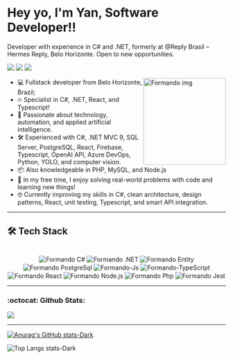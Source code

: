 <h1 align="left"> 
 Hey yo, I'm Yan, <strong>Software Developer!!</strong>
</h1>

<p align="left">
  <p><p>Developer with experience in C# and .NET, formerly at @Reply Brasil – Hermes Reply, Belo Horizonte. Open to new opportunities.</p></p>
  <a href="https://wa.me/+5531994045385?text=Ol%C3%A1%20Yan,%20gostaria%20de%20conversar%20com%20voc%C3%A" alt="Whatsapp">
  <img src="https://img.shields.io/badge/WhatsApp-25D366?style=for-the-badge&logo=whatsapp&logoColor=white" /></a>
  
  <a href="leitebr14@gmail.com" alt="Gmail">
  <img src="https://img.shields.io/badge/Gmail-D14836?style=for-the-badge&logo=gmail&logoColor=white" /></a>

  <a href="www.linkedin.com/in/yanpedro18" alt="Linkedin">
  <img src="https://img.shields.io/badge/LinkedIn-0077B5?style=for-the-badge&logo=linkedin&logoColor=white" /></a>

</p>  

 <ul align="left"> 
   <img src="https://media.giphy.com/media/v1.Y2lkPTc5MGI3NjExam9pMGdqZXFmY3BjMGdsY3EzN3JrMXA1dWl3YmR1ZzBweXBwNXJneSZlcD12MV9pbnRlcm5hbF9naWZfYnlfaWQmY3Q9Zw/lJNoBCvQYp7nq/giphy.gif" height="200" width="190" align="right" alt="Formando img"/>
  <li>💻 Fullstack developer from Belo Horizonte, Brazil;</li>
  <li>🔥 Specialist in C#, .NET, React, and Typescript!</li>
  <li>🚀 Passionate about technology, automation, and applied artificial intelligence.</li>
  <li>🛠️ Experienced with C#, .NET MVC 9, SQL Server, PostgreSQL, React, Firebase, Typescript, OpenAI API, Azure DevOps, Python, YOLO, and computer vision.</li>
  <li>📦 Also knowledgeable in PHP, MySQL, and Node.js</li>
  <li>🧠 In my free time, I enjoy solving real-world problems with code and learning new things!</li>
  <li>🤓 Currently improving my skills in C#, clean architecture, design patterns, React, unit testing, Typescript, and smart API integration.</li>
  
 </ul>
 
 <hr>
 
<h2 align="left">
  🛠 Tech Stack 
</h2>

<div align="center">
<div style="display: inline_block"><br>
  <img align="center" alt="Formando C#" src="https://img.shields.io/badge/C%23-239120?logo=c-sharp&logoColor=white&style=for-the-badge">
  <img align="center" alt="Formando .NET" src="https://img.shields.io/badge/.NET-512BD4?logo=dot-net&logoColor=white&style=for-the-badge">
  <img align="center" alt="Formando Entity" src="http://img.shields.io/badge/Entity%20Framework-512BD4?logo=entity-framework&logoColor=white&style=for-the-badge">
  <img align="center" alt="Formando PostgreSql" src="https://img.shields.io/badge/PostgreSQL-316192?logo=postgresql&logoColor=white&style=for-the-badge">
  <img align="center" alt="Formando-Js"  src="https://img.shields.io/badge/JavaScript-323330?style=for-the-badge&logo=javascript&logoColor=F7DF1E">
  <img align="center" alt="Formando-TypeScript"  src="https://img.shields.io/badge/TypeScript-007ACC?style=for-the-badge&logo=typescript&logoColor=white">
  <img align="center" alt="Formando React"  src="https://img.shields.io/badge/React-20232A?style=for-the-badge&logo=react&logoColor=61DAFB">
  <img align="center" alt="Formando Node.js"  src="https://img.shields.io/badge/Node.js-43853D?style=for-the-badge&logo=node.js&logoColor=white">
  <img align="center" alt="Formando Php"  src="https://img.shields.io/badge/PHP-777BB4?style=for-the-badge&logo=php&logoColor=white">
  <img align="center" alt="Formando Jest" src="https://img.shields.io/badge/Jest-323330?style=for-the-badge&logo=Jest&logoColor=white">
 
</div>
 
 <hr>

 </div>
 <h3 align="left">
  :octocat: Github Stats:
</h3>
<a href="https://hits.seeyoufarm.com"><img src="https://hits.seeyoufarm.com/api/count/incr/badge.svg?url=https%3A%2F%2Fgithub.com%2Fgjbae1212%2Fhit-counter&count_bg=%23202120&title_bg=%23F82440&icon=&icon_color=%23E7E7E7&title=visits&edge_flat=false"/></a>
 <hr>

[![Anurag's GitHub stats-Dark](https://github-readme-stats.vercel.app/api?username=yanpedro18&theme=dark#gh-dark-mode-only)](https://github.com/anuraghazra/github-readme-stats)

 ![Top Langs stats-Dark](https://github-readme-stats.vercel.app/api/top-langs/?username=anuraghazra&layout=compact&theme=dark#gh-dark-mode-only)

